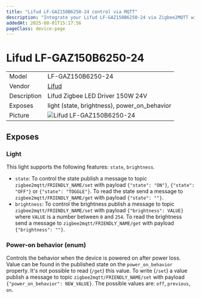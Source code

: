 ```yaml
---
title: "Lifud LF-GAZ150B6250-24 control via MQTT"
description: "Integrate your Lifud LF-GAZ150B6250-24 via Zigbee2MQTT with whatever smart home infrastructure you are using without the vendor's bridge or gateway."
addedAt: 2025-08-01T15:17:56
pageClass: device-page
---
```


<!-- !!!! -->
<!-- ATTENTION: This file is auto-generated through docgen! -->
<!-- You can only edit the "Notes"-Section between the two comment lines "Notes BEGIN" and "Notes END". -->
<!-- Do not use h1 or h2 heading within "## Notes"-Section. -->
<!-- !!!! -->

# Lifud LF-GAZ150B6250-24

|     |     |
|-----|-----|
| Model | LF-GAZ150B6250-24  |
| Vendor  | [Lifud](/supported-devices/#v=Lifud)  |
| Description | Lifud Zigbee LED Driver 150W 24V |
| Exposes | light (state, brightness), power_on_behavior |
| Picture | ![Lifud LF-GAZ150B6250-24](https://www.zigbee2mqtt.io/images/devices/LF-GAZ150B6250-24.png) |


<!-- Notes BEGIN: You can edit here. Add "## Notes" headline if not already present. -->


<!-- Notes END: Do not edit below this line -->




## Exposes

### Light 
This light supports the following features: `state`, `brightness`.
- `state`: To control the state publish a message to topic `zigbee2mqtt/FRIENDLY_NAME/set` with payload `{"state": "ON"}`, `{"state": "OFF"}` or `{"state": "TOGGLE"}`. To read the state send a message to `zigbee2mqtt/FRIENDLY_NAME/get` with payload `{"state": ""}`.
- `brightness`: To control the brightness publish a message to topic `zigbee2mqtt/FRIENDLY_NAME/set` with payload `{"brightness": VALUE}` where `VALUE` is a number between `0` and `254`. To read the brightness send a message to `zigbee2mqtt/FRIENDLY_NAME/get` with payload `{"brightness": ""}`.

### Power-on behavior (enum)
Controls the behavior when the device is powered on after power loss.
Value can be found in the published state on the `power_on_behavior` property.
It's not possible to read (`/get`) this value.
To write (`/set`) a value publish a message to topic `zigbee2mqtt/FRIENDLY_NAME/set` with payload `{"power_on_behavior": NEW_VALUE}`.
The possible values are: `off`, `previous`, `on`.

